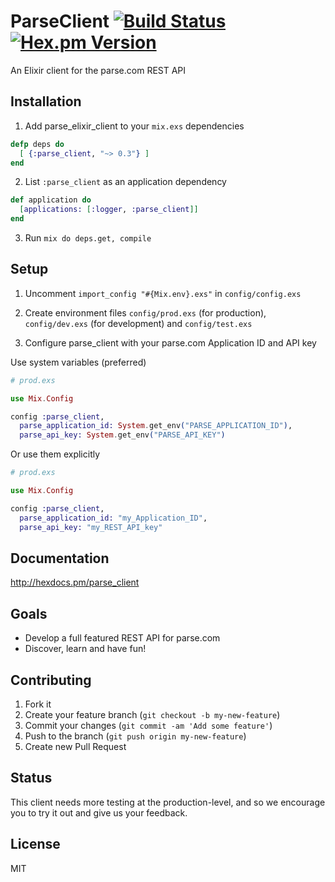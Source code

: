 # ParseClient [![Build Status](https://travis-ci.org/elixircnx/parse_elixir_client.svg?branch=master "Build Status")](https://travis-ci.org/elixircnx/parse_elixir_client) [![Hex.pm Version](http://img.shields.io/hexpm/v/parse_client.svg)](https://hex.pm/packages/parse_client)

An Elixir client for the parse.com REST API

## Installation

1. Add parse_elixir_client to your `mix.exs` dependencies

  ```elixir
  defp deps do
    [ {:parse_client, "~> 0.3"} ]
  end
  ```

2. List `:parse_client` as an application dependency

  ```elixir
  def application do
    [applications: [:logger, :parse_client]]
  end
  ```

3. Run `mix do deps.get, compile`

## Setup

1. Uncomment `import_config "#{Mix.env}.exs"` in `config/config.exs`

2. Create environment files `config/prod.exs` (for production), `config/dev.exs` (for development) and `config/test.exs`

3. Configure parse_client with your parse.com Application ID and API key

  Use system variables (preferred)
  ```elixir    
  # prod.exs

  use Mix.Config

  config :parse_client,
    parse_application_id: System.get_env("PARSE_APPLICATION_ID"),
    parse_api_key: System.get_env("PARSE_API_KEY")
  ```

  Or use them explicitly
  ```elixir    
  # prod.exs

  use Mix.Config

  config :parse_client,
    parse_application_id: "my_Application_ID",
    parse_api_key: "my_REST_API_key"
  ```

## Documentation

http://hexdocs.pm/parse_client

## Goals

- Develop a full featured REST API for parse.com
- Discover, learn and have fun!

## Contributing

1. Fork it
2. Create your feature branch (`git checkout -b my-new-feature`)
3. Commit your changes (`git commit -am 'Add some feature'`)
4. Push to the branch (`git push origin my-new-feature`)
5. Create new Pull Request

## Status

This client needs more testing at the production-level,
and so we encourage you to try it out and give us your feedback.

## License

MIT
